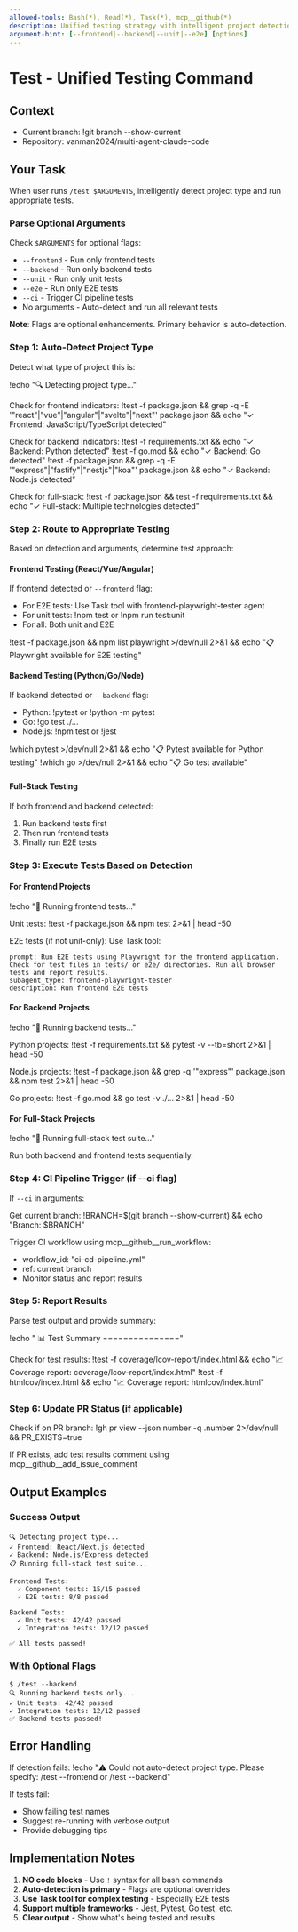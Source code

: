 ```yaml
---
allowed-tools: Bash(*), Read(*), Task(*), mcp__github(*)
description: Unified testing strategy with intelligent project detection
argument-hint: [--frontend|--backend|--unit|--e2e] [options]
---
```


# Test - Unified Testing Command

## Context
- Current branch: !git branch --show-current
- Repository: vanman2024/multi-agent-claude-code

## Your Task

When user runs `/test $ARGUMENTS`, intelligently detect project type and run appropriate tests.

### Parse Optional Arguments

Check `$ARGUMENTS` for optional flags:
- `--frontend` - Run only frontend tests
- `--backend` - Run only backend tests
- `--unit` - Run only unit tests  
- `--e2e` - Run only E2E tests
- `--ci` - Trigger CI pipeline tests
- No arguments - Auto-detect and run all relevant tests

**Note**: Flags are optional enhancements. Primary behavior is auto-detection.

### Step 1: Auto-Detect Project Type

Detect what type of project this is:

!echo "🔍 Detecting project type..."

Check for frontend indicators:
!test -f package.json && grep -q -E '"react"|"vue"|"angular"|"svelte"|"next"' package.json && echo "✓ Frontend: JavaScript/TypeScript detected"

Check for backend indicators:
!test -f requirements.txt && echo "✓ Backend: Python detected"
!test -f go.mod && echo "✓ Backend: Go detected"
!test -f package.json && grep -q -E '"express"|"fastify"|"nestjs"|"koa"' package.json && echo "✓ Backend: Node.js detected"

Check for full-stack:
!test -f package.json && test -f requirements.txt && echo "✓ Full-stack: Multiple technologies detected"

### Step 2: Route to Appropriate Testing

Based on detection and arguments, determine test approach:

#### Frontend Testing (React/Vue/Angular)

If frontend detected or `--frontend` flag:
- For E2E tests: Use Task tool with frontend-playwright-tester agent
- For unit tests: !npm test or !npm run test:unit
- For all: Both unit and E2E

!test -f package.json && npm list playwright >/dev/null 2>&1 && echo "📋 Playwright available for E2E testing"

#### Backend Testing (Python/Go/Node)

If backend detected or `--backend` flag:
- Python: !pytest or !python -m pytest
- Go: !go test ./...
- Node.js: !npm test or !jest

!which pytest >/dev/null 2>&1 && echo "📋 Pytest available for Python testing"
!which go >/dev/null 2>&1 && echo "📋 Go test available"

#### Full-Stack Testing

If both frontend and backend detected:
1. Run backend tests first
2. Then run frontend tests
3. Finally run E2E tests

### Step 3: Execute Tests Based on Detection

#### For Frontend Projects

!echo "🧪 Running frontend tests..."

Unit tests:
!test -f package.json && npm test 2>&1 | head -50

E2E tests (if not unit-only):
Use Task tool:
```
prompt: Run E2E tests using Playwright for the frontend application. Check for test files in tests/ or e2e/ directories. Run all browser tests and report results.
subagent_type: frontend-playwright-tester
description: Run frontend E2E tests
```

#### For Backend Projects  

!echo "🧪 Running backend tests..."

Python projects:
!test -f requirements.txt && pytest -v --tb=short 2>&1 | head -50

Node.js projects:
!test -f package.json && grep -q '"express"' package.json && npm test 2>&1 | head -50

Go projects:
!test -f go.mod && go test -v ./... 2>&1 | head -50

#### For Full-Stack Projects

!echo "🧪 Running full-stack test suite..."

Run both backend and frontend tests sequentially.

### Step 4: CI Pipeline Trigger (if --ci flag)

If `--ci` in arguments:

Get current branch:
!BRANCH=$(git branch --show-current) && echo "Branch: $BRANCH"

Trigger CI workflow using mcp__github__run_workflow:
- workflow_id: "ci-cd-pipeline.yml"
- ref: current branch
- Monitor status and report results

### Step 5: Report Results

Parse test output and provide summary:

!echo "
📊 Test Summary
==============="

Check for test results:
!test -f coverage/lcov-report/index.html && echo "📈 Coverage report: coverage/lcov-report/index.html"
!test -f htmlcov/index.html && echo "📈 Coverage report: htmlcov/index.html"

### Step 6: Update PR Status (if applicable)

Check if on PR branch:
!gh pr view --json number -q .number 2>/dev/null && PR_EXISTS=true

If PR exists, add test results comment using mcp__github__add_issue_comment

## Output Examples

### Success Output
```
🔍 Detecting project type...
✓ Frontend: React/Next.js detected
✓ Backend: Node.js/Express detected
📋 Running full-stack test suite...

Frontend Tests:
  ✓ Component tests: 15/15 passed
  ✓ E2E tests: 8/8 passed

Backend Tests:
  ✓ Unit tests: 42/42 passed
  ✓ Integration tests: 12/12 passed

✅ All tests passed!
```

### With Optional Flags
```
$ /test --backend
🔍 Running backend tests only...
✓ Unit tests: 42/42 passed
✓ Integration tests: 12/12 passed
✅ Backend tests passed!
```

## Error Handling

If detection fails:
!echo "⚠️ Could not auto-detect project type. Please specify: /test --frontend or /test --backend"

If tests fail:
- Show failing test names
- Suggest re-running with verbose output
- Provide debugging tips

## Implementation Notes

1. **NO code blocks** - Use `!` syntax for all bash commands
2. **Auto-detection is primary** - Flags are optional overrides
3. **Use Task tool for complex testing** - Especially E2E tests
4. **Support multiple frameworks** - Jest, Pytest, Go test, etc.
5. **Clear output** - Show what's being tested and results